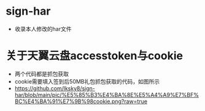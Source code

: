 # sign-har
* 收录本人修改的har文件

# 关于天翼云盘accesstoken与cookie
* 两个代码都是抓包获取
* cookie需要填入签到后50MB礼包抓包获取的代码，如图所示
* https://github.com/lksky8/sign-har/blob/main/pic/%E5%85%B3%E4%BA%8E%E5%A4%A9%E7%BF%BC%E4%BA%91%E7%9B%98cookie.png?raw=true
